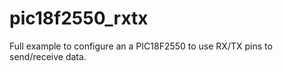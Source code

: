 # pic18f2550_rxtx
Full example to configure an a PIC18F2550 to use RX/TX pins to send/receive data.

